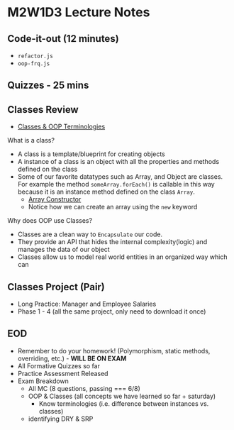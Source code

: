 # M2W1D3 Lecture Notes
## Code-it-out (12 minutes)
- `refactor.js`
- `oop-frq.js`

## Quizzes - 25 mins

## Classes Review
- [Classes & OOP Terminologies](https://hackmd.io/go8KUeopRdmYCGiXm1Ck1Q?view) 

What is a class?

- A class is a template/blueprint for creating objects
- A instance of a class is an object with all the properties and methods defined
  on the class
- Some of our favorite datatypes such as Array, and Object are classes. For
  example the method `someArray.forEach()` is callable in this way because it is
  an instance method defined on the class `Array`.
  - [Array Constructor](https://developer.mozilla.org/en-US/docs/Web/JavaScript/Reference/Global_Objects/Array/Array)
  - Notice how we can create an array using the `new` keyword

Why does OOP use Classes?
  - Classes are a clean way to `Encapsulate` our code. 
  - They provide an API that hides the internal complexity(logic) and manages the data of our object
  - Classes allow us to model real world entities in an organized way which can

## Classes Project (Pair)
- Long Practice: Manager and Employee Salaries
- Phase 1 - 4 (all the same project, only need to download it once)

## EOD 
- Remember to do your homework! (Polymorphism, static methods, overriding, etc.) - **WILL BE ON EXAM**
- All Formative Quizzes so far
- Practice Assessment Released
- Exam Breakdown
  - All MC (8 questions, passing === 6/8)
  - OOP & Classes (all concepts we have learned so far + saturday)
    - Know terminologies (i.e. difference between instances vs. classes)
  - identifying DRY & SRP
